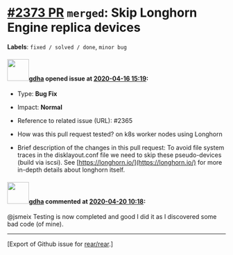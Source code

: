 [\#2373 PR](https://github.com/rear/rear/pull/2373) `merged`: Skip Longhorn Engine replica devices
==================================================================================================

**Labels**: `fixed / solved / done`, `minor bug`

#### <img src="https://avatars.githubusercontent.com/u/888633?u=cdaeb31efcc0048d3619651aa18dd4b76e636b21&v=4" width="50">[gdha](https://github.com/gdha) opened issue at [2020-04-16 15:19](https://github.com/rear/rear/pull/2373):

-   Type: **Bug Fix**

-   Impact: **Normal**

-   Reference to related issue (URL): \#2365

-   How was this pull request tested? on k8s worker nodes using Longhorn

-   Brief description of the changes in this pull request: To avoid file
    system traces in the disklayout.conf file we need to skip these
    pseudo-devices (build via iscsi). See
    [https://longhorn.io/](https://longhorn.io/) for more in-depth
    details about longhorn itself.

#### <img src="https://avatars.githubusercontent.com/u/888633?u=cdaeb31efcc0048d3619651aa18dd4b76e636b21&v=4" width="50">[gdha](https://github.com/gdha) commented at [2020-04-20 10:18](https://github.com/rear/rear/pull/2373#issuecomment-616453010):

@jsmeix Testing is now completed and good I did it as I discovered some
bad code (of mine).

------------------------------------------------------------------------

\[Export of Github issue for
[rear/rear](https://github.com/rear/rear).\]
